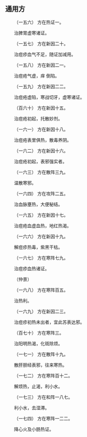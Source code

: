 ## 通用方


&emsp;&emsp;（一五六） 方在热证一。

&emsp;&emsp;治脾胃虚寒诸证。

&emsp;&emsp;（一五七） 方在新因二十。

&emsp;&emsp;治痘疹血气不足，随证加减用。

&emsp;&emsp;（一五八） 方在新因二一。

&emsp;&emsp;治痘疮气虚，痒 倒陷。

&emsp;&emsp;（一五九） 方在新因二二。

&emsp;&emsp;治痘疮虚陷，寒战切牙，虚寒诸证。

&emsp;&emsp;（百六十） 方在新因十五。

&emsp;&emsp;治痘疮初起，托散妙剂。

&emsp;&emsp;（一六一） 方在新因十八。

&emsp;&emsp;治痘疮表里俱热，散毒养阴。

&emsp;&emsp;（一六二） 方在新因十六。

&emsp;&emsp;治痘疮初起，表邪强实者。

&emsp;&emsp;（一六三） 方在散阵三九。

&emsp;&emsp;温散寒邪。

&emsp;&emsp;（一六四） 方在攻阵二五。

&emsp;&emsp;治血脉壅热，大便秘结。

&emsp;&emsp;（一六五） 方在新因十七。

&emsp;&emsp;治痘疮血虚血热，地红热渴。

&emsp;&emsp;（一六六） 方在新因十九。

&emsp;&emsp;解痘疹热毒，紫黑干枯。

&emsp;&emsp;（一六七） 方在寒阵七九。

&emsp;&emsp;治痘疹血热诸证。

&emsp;&emsp;（仲景）

&emsp;&emsp;（一六八） 方在寒阵百五。

&emsp;&emsp;治热利。

&emsp;&emsp;（一六九） 方在新因二三。

&emsp;&emsp;治痘疹初热未出者，宜此苏表达邪。

&emsp;&emsp;（百七十） 方在寒阵三。

&emsp;&emsp;治阳明热渴，化斑除烦。

&emsp;&emsp;（一七一） 方在散阵十九。

&emsp;&emsp;散肝胆经表邪，往来寒热。

&emsp;&emsp;（一七二） 方在寒阵百十二。

&emsp;&emsp;解烦热，止渴，利小水。

&emsp;&emsp;（一七三） 方在和阵一八七。

&emsp;&emsp;利小水，去湿滞。

&emsp;&emsp;（一七四） 方在寒阵一二二。

&emsp;&emsp;降心火及小肠热证。


